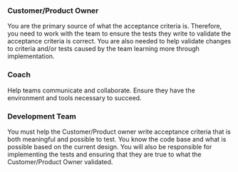 <!--(dl
(section-meta
    (title What are my responsibilities))
)-->

### Customer/Product Owner ###

You are the primary source of what the acceptance criteria is. Therefore, you need to work with the team to ensure the tests they write to validate the acceptance criteria is correct. You are also needed to help validate changes to criteria and/or tests caused by the team learning more through implementation.

### Coach ###

Help teams communicate and collaborate. Ensure they have the environment and tools necessary to succeed.

### Development Team ###

You must help the Customer/Product owner write acceptance criteria that is both meaningful and possible to test. You know the code base and what is possible based on the current design. You will also be responsible for implementing the tests and ensuring that they are true to what the Customer/Product Owner validated.